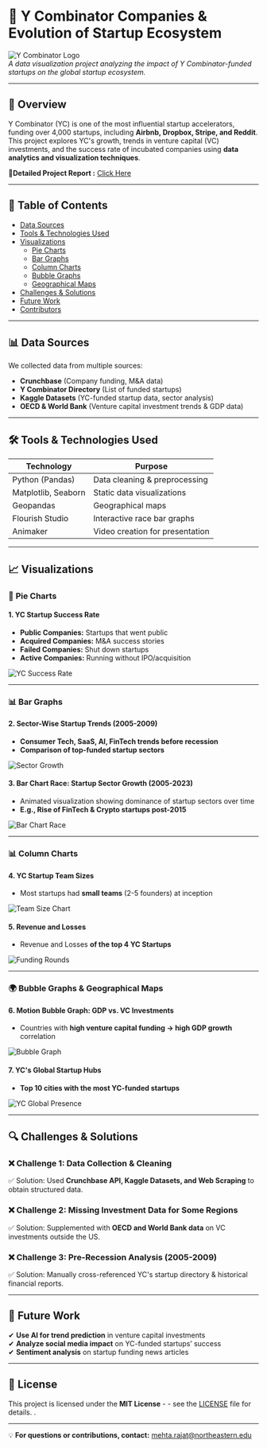 # 🚀 Y Combinator Companies & Evolution of Startup Ecosystem

![Y Combinator Logo](images/YC_logo.png)  
*A data visualization project analyzing the impact of Y Combinator-funded startups on the global startup ecosystem.*

---

## 📖 Overview  

Y Combinator (YC) is one of the most influential startup accelerators, funding over 4,000 startups, including **Airbnb, Dropbox, Stripe, and Reddit**. This project explores YC's growth, trends in venture capital (VC) investments, and the success rate of incubated companies using **data analytics and visualization techniques**.  

 📝**Detailed Project Report :** [Click Here](https://drive.google.com/file/d/1I0q57vI9_xOL0XldaUWalNPMv8zpsAGU/view?usp=sharing)  

---

## 📂 Table of Contents  
- [Data Sources](#data-sources)  
- [Tools & Technologies Used](#tools--technologies-used)  
- [Visualizations](#visualizations)  
  - [Pie Charts](#pie-charts)  
  - [Bar Graphs](#bar-graphs)  
  - [Column Charts](#column-charts)  
  - [Bubble Graphs](#bubble-graphs)  
  - [Geographical Maps](#geographical-maps)  
- [Challenges & Solutions](#challenges--solutions)  
- [Future Work](#future-work)  
- [Contributors](#contributors)  

---

## 📊 Data Sources  

We collected data from multiple sources:  
- **Crunchbase** (Company funding, M&A data)  
- **Y Combinator Directory** (List of funded startups)  
- **Kaggle Datasets** (YC-funded startup data, sector analysis)  
- **OECD & World Bank** (Venture capital investment trends & GDP data)  

---

## 🛠 Tools & Technologies Used  

| **Technology**      | **Purpose**  |
|---------------------|-------------|
| Python (Pandas)    | Data cleaning & preprocessing |
| Matplotlib, Seaborn | Static data visualizations |
| Geopandas          | Geographical maps |
| Flourish Studio    | Interactive race bar graphs |
| Animaker           | Video creation for presentation |

---

## 📈 Visualizations  

### 🎯 **Pie Charts**  
#### **1. YC Startup Success Rate**  
- **Public Companies:** Startups that went public  
- **Acquired Companies:** M&A success stories  
- **Failed Companies:** Shut down startups  
- **Active Companies:** Running without IPO/acquisition  

![YC Success Rate](images/success_pie_chart.png)  

---

### 📊 **Bar Graphs**  
#### **2. Sector-Wise Startup Trends (2005-2009)**  
- **Consumer Tech, SaaS, AI, FinTech trends before recession**  
- **Comparison of top-funded startup sectors**  

![Sector Growth](images/sector_growth.png)  

#### **3. Bar Chart Race: Startup Sector Growth (2005-2023)**  
- Animated visualization showing dominance of startup sectors over time  
- **E.g., Rise of FinTech & Crypto startups post-2015**  

![Bar Chart Race](images/bar_chart_race.png)  

---

### 📊 **Column Charts**  
#### **4. YC Startup Team Sizes**  
- Most startups had **small teams** (2-5 founders) at inception  

![Team Size Chart](images/team_size.png)  

#### **5. Revenue and Losses**  
- Revenue and Losses **of the top 4 YC Startups**  

![Funding Rounds](images/revenue_and_losses.png)  

---

### 🌍 **Bubble Graphs & Geographical Maps**  
#### **6. Motion Bubble Graph: GDP vs. VC Investments**  
- Countries with **high venture capital funding → high GDP growth** correlation  

![Bubble Graph](images/bubble_graph.png)  

#### **7. YC's Global Startup Hubs**  
- **Top 10 cities with the most YC-funded startups**  

![YC Global Presence](images/world_map.png)  

---

## 🔍 Challenges & Solutions  

### ❌ **Challenge 1: Data Collection & Cleaning**  
✅ Solution: Used **Crunchbase API, Kaggle Datasets, and Web Scraping** to obtain structured data.  

### ❌ **Challenge 2: Missing Investment Data for Some Regions**  
✅ Solution: Supplemented with **OECD and World Bank data** on VC investments outside the US.  

### ❌ **Challenge 3: Pre-Recession Analysis (2005-2009)**  
✅ Solution: Manually cross-referenced YC's startup directory & historical financial reports.  

---

## 🚀 Future Work  

✔ **Use AI for trend prediction** in venture capital investments  
✔ **Analyze social media impact** on YC-funded startups’ success  
✔ **Sentiment analysis** on startup funding news articles  

---

## 📜 License  
This project is licensed under the **MIT License** - - see the [LICENSE](LICENSE) file for details.
.

---
💡 **For questions or contributions, contact:** [mehta.rajat@northeastern.edu](mailto:mehta.rajat@northeastern.edu)  


